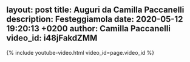 layout: post
title:  Auguri da Camilla Paccanelli
description: Festeggiamola
date:   2020-05-12 19:20:13 +0200
author: Camilla Paccanelli
video_id: i48jFakdZMM
---

{% include youtube-video.html video_id=page.video_id %}
